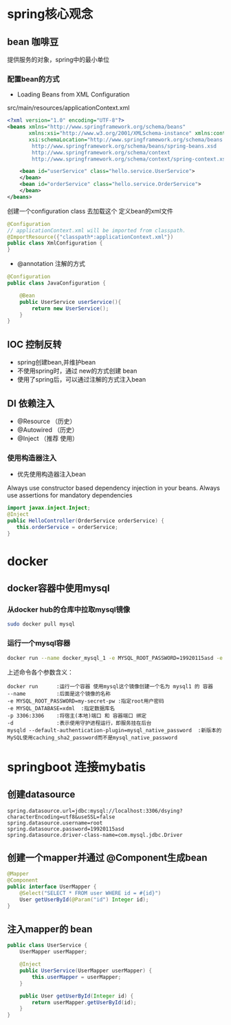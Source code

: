 # spring核心观念

## bean 咖啡豆
提供服务的对象，spring中的最小单位

### 配置bean的方式
+ Loading Beans from XML Configuration

src/main/resources/applicationContext.xml
```xml
<?xml version="1.0" encoding="UTF-8"?>
<beans xmlns="http://www.springframework.org/schema/beans"
       xmlns:xsi="http://www.w3.org/2001/XMLSchema-instance" xmlns:context="http://www.springframework.org/schema/context"
       xsi:schemaLocation="http://www.springframework.org/schema/beans
        http://www.springframework.org/schema/beans/spring-beans.xsd
        http://www.springframework.org/schema/context
        http://www.springframework.org/schema/context/spring-context.xsd">

    <bean id="userService" class="hello.service.UserService">
    </bean>
    <bean id="orderService" class="hello.service.OrderService">
    </bean>
</beans>
```
创建一个configuration class 去加载这个 定义bean的xml文件
```java
@Configuration
// applicationContext.xml will be imported from classpath.
@ImportResource({"classpath*:applicationContext.xml"})
public class XmlConfiguration {
}
```

+ @annotation 注解的方式
```java
@Configuration
public class JavaConfiguration {

    @Bean
    public UserService userService(){
        return new UserService();
    }
}
```

## IOC 控制反转
- spring创建bean,并维护bean
- 不使用spring时，通过 new的方式创建 bean
- 使用了spring后，可以通过注解的方式注入bean

## DI 依赖注入
+ @Resource （历史）
+ @Autowired （历史）
+ @Inject （推荐 使用）

 ### 使用构造器注入
 - 优先使用构造器注入bean
 
 Always use constructor based dependency injection in your beans. Always use assertions for mandatory dependencies
 ```java
import javax.inject.Inject;
@Inject
public HelloController(OrderService orderService) {
    this.orderService = orderService;
}
```

# docker
## docker容器中使用mysql

### 从docker hub的仓库中拉取mysql镜像 
```bash
sudo docker pull mysql
```
### 运行一个mysql容器
```bash
docker run --name docker_mysql_1 -e MYSQL_ROOT_PASSWORD=19920115asd -e MYSQL_DATABASE=dsying -p 3306:3306 -d mysql mysqld --default-authentication-plugin=mysql_native_password
```
上述命令各个参数含义：
```
docker run      :运行一个容器 使用mysql这个镜像创建一个名为 mysql1 的 容器 
--name          :后面是这个镜像的名称
-e MYSQL_ROOT_PASSWORD=my-secret-pw :指定root用户密码
-e MYSQL_DATABASE=xdml  :指定数据库名
-p 3306:3306    :将宿主(本地)端口 和 容器端口 绑定
-d              :表示使用守护进程运行，即服务挂在后台
mysqld --default-authentication-plugin=mysql_native_password  :新版本的MySQL使用caching_sha2_password而不是mysql_native_password
```

# springboot 连接mybatis
## 创建datasource
```properties
spring.datasource.url=jdbc:mysql://localhost:3306/dsying?characterEncoding=utf8&useSSL=false
spring.datasource.username=root
spring.datasource.password=19920115asd
spring.datasource.driver-class-name=com.mysql.jdbc.Driver
```
## 创建一个mapper并通过 @Component生成bean
```java
@Mapper
@Component
public interface UserMapper {
    @Select("SELECT * FROM user WHERE id = #{id}")
    User getUserById(@Param("id") Integer id);
}
```
## 注入mapper的 bean
```java
public class UserService {
    UserMapper userMapper;

    @Inject
    public UserService(UserMapper userMapper) {
        this.userMapper = userMapper;
    }

    public User getUserById(Integer id) {
        return userMapper.getUserById(id);
    }
}
```